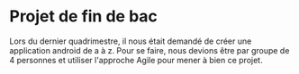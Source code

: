 # Projet de fin de bac
Lors du dernier quadrimestre, il nous était demandé de créer une application android de a à z. Pour se faire, nous devions être par groupe de 4 personnes et utiliser l'approche Agile pour mener à bien ce projet.
